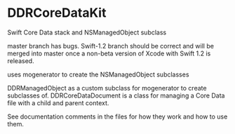# DDRCoreDataKit
Swift Core Data stack and NSManagedObject subclass

master branch has bugs. Swift-1.2 branch should be correct and will be merged into master once a non-beta version of Xcode with Swift 1.2 is released.

uses mogenerator to create the NSManagedObject subclasses

DDRManagedObject as a custom subclass for mogenerator to create subclasses of. DDRCoreDataDocument is a class for managing a Core Data file with a child and parent context.

See documentation comments in the files for how they work and how to use them.


